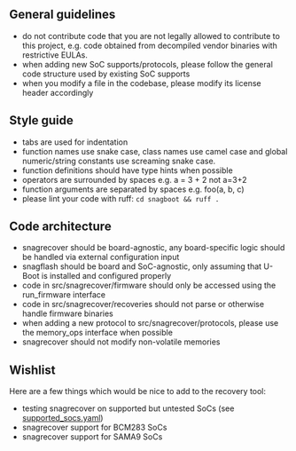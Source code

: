 ## General guidelines

- do not contribute code that you are not legally allowed to contribute to this
  project, e.g. code obtained from decompiled vendor binaries with
  restrictive EULAs.
- when adding new SoC supports/protocols, please follow the general code
  structure used by existing SoC supports
- when you modify a file in the codebase, please modify its license header
  accordingly

## Style guide

- tabs are used for indentation
- function names use snake case, class names use camel case and global
  numeric/string constants use screaming snake case.
- function definitions should have type hints when possible
- operators are surrounded by spaces e.g. a = 3 + 2 not a=3+2
- function arguments are separated by spaces e.g. foo(a, b, c)
- please lint your code with ruff: `cd snagboot && ruff .`

## Code architecture

- snagrecover should be board-agnostic, any board-specific logic should be
  handled via external configuration input
- snagflash should be board and SoC-agnostic, only assuming that U-Boot is
  installed and configured properly
- code in src/snagrecover/firmware should only be accessed using the
  run_firmware interface
- code in src/snagrecover/recoveries should not parse or otherwise handle
  firmware binaries
- when adding a new protocol to src/snagrecover/protocols, please use the
  memory_ops interface when possible
- snagrecover should not modify non-volatile memories

## Wishlist

Here are a few things which would be nice to add to the recovery tool:
- testing snagrecover on supported but untested SoCs (see
  [supported_socs.yaml](src/snagrecover/supported_socs.yaml))
- snagrecover support for BCM283 SoCs 
- snagrecover support for SAMA9 SoCs 


